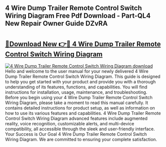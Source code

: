 ## 4 Wire Dump Trailer Remote Control Switch Wiring Diagram Free Pdf Download - Part-QL4 New Repair Owner Guide DZvRA

# <h2><a href="http://dfouiwv.blite.top/?on=4+Wire+Dump+Trailer+Remote+Control+Switch+Wiring+Diagram">🔗Download New 👉🔴 4 Wire Dump Trailer Remote Control Switch Wiring Diagram</a></h2>

[![4 Wire Dump Trailer Remote Control Switch Wiring Diagram download](https://i.imgur.com/lujVjoI.png)](http://dfouiwv.blite.top/?on=4+Wire+Dump+Trailer+Remote+Control+Switch+Wiring+Diagram)
Hello and welcome to the user manual for your newly delivered 4 Wire Dump Trailer Remote Control Switch Wiring Diagram. This guide is designed to help you get started with your product and provide you with a thorough understanding of its features, functions, and capabilities. You will find instructions for installation, usage, maintenance, and troubleshooting. Before you begin using your 4 Wire Dump Trailer Remote Control Switch Wiring Diagram, please take a moment to read this manual carefully. It contains detailed instructions for product setup, as well as information on how to use its various features and capabilities. 4 Wire Dump Trailer Remote Control Switch Wiring Diagram advanced features include augmented reality, voice recognition, customizable alerts, and multi-device compatibility, all accessible through the sleek and user-friendly interface. Your Success is Our Goal 4 Wire Dump Trailer Remote Control Switch Wiring Diagram. We are committed to ensuring your complete satisfaction.
